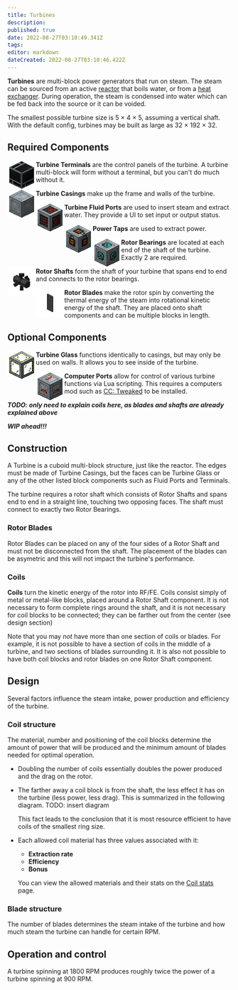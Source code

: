 ```yaml
---
title: Turbines
description: 
published: true
date: 2022-08-27T03:10:49.341Z
tags: 
editor: markdown
dateCreated: 2022-08-27T03:10:46.422Z
---
```


**Turbines** are multi-block power generators that run on steam. The steam can be sourced from an active [reactor](/biggerreactors/reactor.html) that boils water, or from a [heat exchanger](/biggerreactors/heat_exchanger.md). During operation, the steam is condensed into water which can be fed back into the source or it can be voided.

The smallest possible turbine size is 5 × 4 × 5, assuming a vertical shaft. With the default config, turbines may be built as large as 32 × 192 × 32.

## Required Components

<img style="float: left;" src="/biggerreactors/turbine/turbine_terminal.png"></img>
**Turbine Terminals** are the control panels of the turbine. A turbine multi-block will form without a terminal, but you can't do much without it.
<br>

<img style="float: left;" src="/biggerreactors/turbine/turbine_casing.png"></img>
**Turbine Casings** make up the frame and walls of the turbine.
<br>

<img style="float: left;" src="/biggerreactors/turbine/turbine_fluid_port.png"></img>
**Turbine Fluid Ports** are used to insert steam and extract water. They provide a UI to set input or output status.
<br>

<img style="float: left;" src="/biggerreactors/turbine/turbine_power_tap.png"></img>
**Power Taps** are used to extract power.
<br>

<img style="float: left;" src="/biggerreactors/turbine/turbine_rotor_bearing.png"></img>
**Rotor Bearings** are located at each end of the shaft of the turbine. Exactly 2 are required.
<br>

<img style="float: left;" src="/biggerreactors/turbine/turbine_rotor_shaft.png"></img>
**Rotor Shafts** form the shaft of your turbine that spans end to end and connects to the rotor bearings.
<br>

<img style="float: left;" src="/biggerreactors/turbine/turbine_rotor_blade.png"></img>
**Rotor Blades** make the rotor spin by converting the thermal energy of the steam into rotational kinetic energy of the shaft. They are placed onto shaft components and can be multiple blocks in length.
<br>

## Optional Components

<img style="float: left;" src="/biggerreactors/turbine/turbine_glass.png"></img>
**Turbine Glass** functions identically to casings, but may only be used on walls. It allows you to see inside of the turbine.
<br>

<img style="float: left;" src="/biggerreactors/turbine/turbine_computer_port.png"></img>
**Computer Ports** allow for control of various turbine functions via Lua scripting. This requires a computers mod such as [CC: Tweaked](https://www.curseforge.com/minecraft/mc-mods/cc-tweaked) to be installed.
<br>

***TODO: only need to explain coils here, as blades and shafts are already explained above***

***WIP ahead!!!***

## Construction
A Turbine is a cuboid multi-block structure, just like the reactor. The edges must be made of Turbine Casings, but the faces can be Turbine Glass or any of the other listed block components such as Fluid Ports and Terminals.

The turbine requires a rotor shaft which consists of Rotor Shafts and spans end to end in a straight line, touching two opposing faces. The shaft must connect to exactly two Rotor Bearings.


### Rotor Blades
Rotor Blades can be placed on any of the four sides of a Rotor Shaft and must not be disconnected from the shaft. The placement of the blades can be asymetric and this will not impact the turbine's performance.


### Coils
**Coils** turn the kinetic energy of the rotor into RF/FE. Coils consist simply of metal or metal-like blocks, placed around a Rotor Shaft component. It is not necessary to form complete rings around the shaft, and it is not necessary for coil blocks to be connected; they can be farther out from the center (see design section)

Note that you may *not* have more than one section of coils or blades. For example, it is not possible to have a section of coils in the middle of a turbine, and two sections of blades surrounding it. It is also not possible to have both coil blocks and rotor blades on one Rotor Shaft component.



## Design
Several factors influence the steam intake, power production and efficiency of the turbine.

### Coil structure
The material, number and positioning of the coil blocks determine the amount of power that will be produced and the minimum amount of blades needed for optimal operation.
- Doubling the number of coils essentially doubles the power produced and the drag on the rotor.
- The farther away a coil block is from the shaft, the less effect it has on the turbine (less power, less drag). This is summarized in the following diagram. TODO: insert diagram

  This fact leads to the conclusion that it is most resource efficient to have coils of the smallest ring size.
- Each allowed coil material has three values associated with it:
  - **Extraction rate** 
  - **Efficiency**
  - **Bonus**

  You can view the allowed materials and their stats on the [Coil stats]() page.

### Blade structure
The number of blades determines the steam intake of the turbine and how much steam the turbine can handle for certain RPM.



## Operation and control

A turbine spinning at 1800 RPM produces roughly twice the power of a turbine spinning at 900 RPM.

